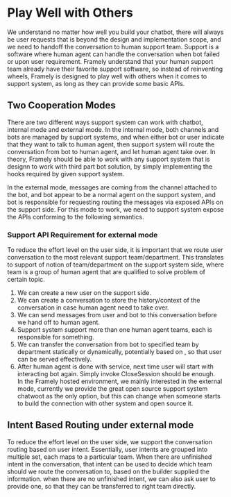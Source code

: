 # Play Well with Others

We understand no matter how well you build your chatbot, there will always be user requests that is beyond the design and implementation scope, and we need to handoff the conversation to human support team. Support is a software where human agent can handle the conversation when bot failed or upon user requirement. Framely understand that your human support team already have their favorite support software, so instead of reinventing wheels, Framely is designed to play well with others when it comes to support system, as long as they can provide some basic APIs. 


## Two Cooperation Modes
There are two different ways support system can work with chatbot, internal mode and external mode. In the internal mode, both channels and bots are managed by support systems, and when either bot or user indicate that they want to talk to human agent, then support system will route the conversation from bot to human agent, and let human agent take over. In theory, Framely should be able to work with any support system that is designn to work with third part bot solution, by simply implementing the hooks required by given support system.

In the external mode, messages are coming from the channel attached to the bot, and bot appear to be a normal agent on the support system, and bot is responsible for requesting routing the messages via exposed APIs on the support side. For this mode to work, we need to support system expose the APIs conforming to the following semantics. 

### Support API Requirement for external mode
To reduce the effort level on the user side, it is important that we route user conversation to the most relevant support team/department. This translates to support of notion of team/department on the support system side, where team is a group of human agent that are qualified to solve problem of certain topic.
1. We can create a new user on the support side.
2. We can create a conversation to store the history/context of the conversation in case human agent need to take over. 
3. We can send messages from user and bot to this conversation before we hand off to human agent.
4. Support system support more than one human agent teams, each is responsible for something.
5. We can transfer the conversation from bot to specified team by department statically or dynamically, potentially based on , so that user can be served effectively. 
6. After human agent is done with service, next time user will start with interacting bot again. Simply invoke CloseSession should be enough.  
In the Framely hosted environment, we mainly interested in the external mode, currently we provide the great open source support system chatwoot as the only option, but this can change when someone starts to build the connection with other system and open source it. 

## Intent Based Routing under external mode
To reduce the effort level on the user side, we support the conversation routing based on user intent. Essentially, user intents are grouped into multiple set, each maps to a particular team. When there are unfinished intent in the conversation, that intent can be used to decide which team should we route the conversation to, based on the builder supplied the information. when there are no unfinished intent, we can also ask user to provide one, so that they can be transferred to right team directly.